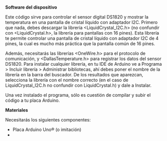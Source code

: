 <b>Software del dispositivo</b>

Este código sirve para controlar el sensor digital DS1820 y mostrar la temperatura en una pantalla de cristal líquido con adaptador I2C. Primero que nada, debes descargar la librería <LiquidCrystal_I2C.h> (no confundir con <LiquidCrystal.h>, la librería para pantallas con 16 pines). Esta librería te permite controlar una pantalla de cristal líquido con adaptador I2C de 4 pines, la cual es mucho más práctica que la pantalla común de 16 pines.

Además, necesitarás las librerías <OneWire.h> para el protocolo de comunicación, y <DallasTemperature.h> para registrar los datos del sensor DS1820. Para instalar cualquier librería, en tu IDE de Arduino ve a Programa > Incluir librería > Administrar bibliotecas, ahí debes poner el nombre de la librería en la barra del buscador. De los resultados que aparezcan, selecciona la librería con el nombre correcto (en el caso de LiquidCrystal_I2C.h no confundir con LiquidCrystal.h) y dale a Instalar.

Una vez instalado el programa, sólo es cuestión de compilar y subir el código a tu placa Arduino.

<b>Materiales</b>

Necesitarás los siguientes componentes:

<ul>
<li>Placa Arduino Uno® (o imitación)</li>
<li></li>
</ul>

